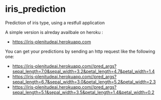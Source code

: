 # iris_prediction
Prediction of iris type, using a restfull application

A simple version is alreday availbale on heroku :
 - https://iris-plenitudeai.herokuapp.com

You can get your predictions by sending an http request like the following one:
- https://iris-plenitudeai.herokuapp.com//pred_args?sepal_length=7.0&sepal_width=3.2&petal_length=4.7&petal_width=1.4
- https://iris-plenitudeai.herokuapp.com//pred_args?sepal_length=6.7&sepal_width=3.0&petal_length=5.2&petal_width=2.3
- https://iris-plenitudeai.herokuapp.com//pred_args?sepal_length=5.1&sepal_width=3.5&petal_length=1.4&petal_width=0.2

